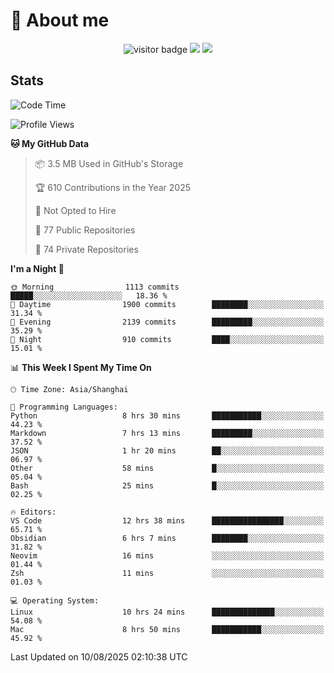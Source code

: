 <!-- ![](https://youpai.roccoshi.top/img/20200804214216.png) -->

# 🧐 About me
 
<p align="center">
<img src="https://visitor-badge.laobi.icu/badge?page_id=Lincest.Lincest&title=hits" alt="visitor badge"/>
<a href="mailto:imroccoshi@gmail.com"><img src="https://img.shields.io/badge/gmail-imroccoshi%40gmail.com-red"></a>
<a href="https://blog.roccoshi.top"><img src="https://img.shields.io/badge/blog-roccoshi-green"></a>
</p>

## Stats

<!--START_SECTION:waka-->
![Code Time](http://img.shields.io/badge/Code%20Time-2%2C630%20hrs%2047%20mins-blue)

![Profile Views](http://img.shields.io/badge/Profile%20Views-1-blue)

**🐱 My GitHub Data** 

> 📦 3.5 MB Used in GitHub's Storage 
 > 
> 🏆 610 Contributions in the Year 2025
 > 
> 🚫 Not Opted to Hire
 > 
> 📜 77 Public Repositories 
 > 
> 🔑 74 Private Repositories 
 > 
**I'm a Night 🦉** 

```text
🌞 Morning                1113 commits        █████░░░░░░░░░░░░░░░░░░░░   18.36 % 
🌆 Daytime                1900 commits        ████████░░░░░░░░░░░░░░░░░   31.34 % 
🌃 Evening                2139 commits        █████████░░░░░░░░░░░░░░░░   35.29 % 
🌙 Night                  910 commits         ████░░░░░░░░░░░░░░░░░░░░░   15.01 % 
```


📊 **This Week I Spent My Time On** 

```text
🕑︎ Time Zone: Asia/Shanghai

💬 Programming Languages: 
Python                   8 hrs 30 mins       ███████████░░░░░░░░░░░░░░   44.23 % 
Markdown                 7 hrs 13 mins       █████████░░░░░░░░░░░░░░░░   37.52 % 
JSON                     1 hr 20 mins        ██░░░░░░░░░░░░░░░░░░░░░░░   06.97 % 
Other                    58 mins             █░░░░░░░░░░░░░░░░░░░░░░░░   05.04 % 
Bash                     25 mins             █░░░░░░░░░░░░░░░░░░░░░░░░   02.25 % 

🔥 Editors: 
VS Code                  12 hrs 38 mins      ████████████████░░░░░░░░░   65.71 % 
Obsidian                 6 hrs 7 mins        ████████░░░░░░░░░░░░░░░░░   31.82 % 
Neovim                   16 mins             ░░░░░░░░░░░░░░░░░░░░░░░░░   01.44 % 
Zsh                      11 mins             ░░░░░░░░░░░░░░░░░░░░░░░░░   01.03 % 

💻 Operating System: 
Linux                    10 hrs 24 mins      ██████████████░░░░░░░░░░░   54.08 % 
Mac                      8 hrs 50 mins       ███████████░░░░░░░░░░░░░░   45.92 % 
```


 Last Updated on 10/08/2025 02:10:38 UTC
<!--END_SECTION:waka-->


